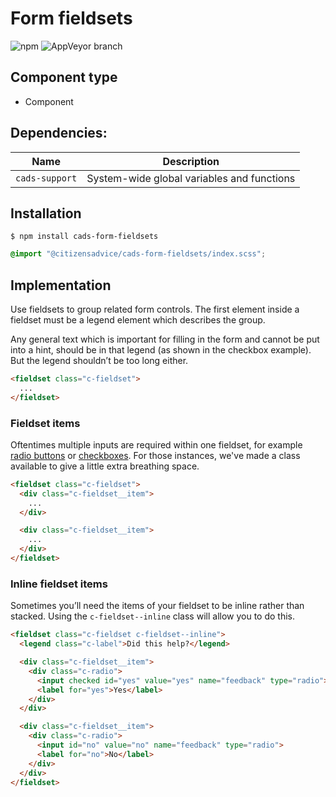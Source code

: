 # Form fieldsets

![npm](https://img.shields.io/npm/v/:package.svg)
![AppVeyor branch](https://img.shields.io/appveyor/ci/:user/:repo/:branch.svg)

## Component type

- Component

## Dependencies:

| Name           | Description                                |
| -------------- | ------------------------------------------ |
| `cads-support` | System-wide global variables and functions |

## Installation

```
$ npm install cads-form-fieldsets
```

```scss
@import "@citizensadvice/cads-form-fieldsets/index.scss";
```

## Implementation

Use fieldsets to group related form controls. The first element inside a fieldset must be a legend element which describes the group.

Any general text which is important for filling in the form and cannot be put into a hint, should be in that legend (as shown in the checkbox example). But the legend shouldn’t be too long either.

<!-- prettier-ignore-start -->
```html
<fieldset class="c-fieldset">
  ...
</fieldset>
```
<!-- prettier-ignore-end -->

### Fieldset items

Oftentimes multiple inputs are required within one fieldset, for example [radio buttons]() or [checkboxes](). For those instances, we've made a class available to give a little extra breathing space.

<!-- prettier-ignore-start -->
```html
<fieldset class="c-fieldset">
  <div class="c-fieldset__item">
    ...
  </div>

  <div class="c-fieldset__item">
    ...
  </div>
</fieldset>
```
<!-- prettier-ignore-end -->

### Inline fieldset items

Sometimes you’ll need the items of your fieldset to be inline rather than stacked. Using the `c-fieldset--inline` class will allow you to do this.

<!-- prettier-ignore-start -->
```html
<fieldset class="c-fieldset c-fieldset--inline">
  <legend class="c-label">Did this help?</legend>

  <div class="c-fieldset__item">
    <div class="c-radio">
      <input checked id="yes" value="yes" name="feedback" type="radio">
      <label for="yes">Yes</label>
    </div>
  </div>

  <div class="c-fieldset__item">
    <div class="c-radio">
      <input id="no" value="no" name="feedback" type="radio">
      <label for="no">No</label>
    </div>
  </div>
</fieldset>
```
<!-- prettier-ignore-end -->
